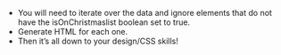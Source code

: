 - You will need to iterate over the data and ignore elements that do not have the isOnChristmaslist boolean set to true.
- Generate HTML for each one.
- Then it’s all down to your design/CSS skills!
